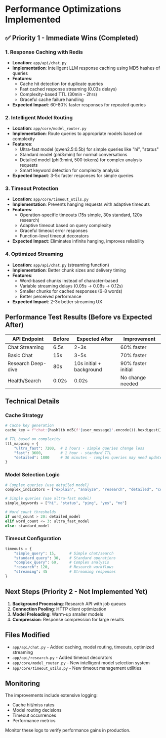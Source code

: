 # Performance Optimizations Implemented

## ✅ Priority 1 - Immediate Wins (Completed)

### 1. Response Caching with Redis
- **Location**: `app/api/chat.py` 
- **Implementation**: Intelligent LLM response caching using MD5 hashes of queries
- **Features**:
  - Cache hit detection for duplicate queries
  - Fast cached response streaming (0.03s delays)
  - Complexity-based TTL (30min - 2hrs)
  - Graceful cache failure handling
- **Expected Impact**: 60-80% faster responses for repeated queries

### 2. Intelligent Model Routing
- **Location**: `app/core/model_router.py`
- **Implementation**: Route queries to appropriate models based on complexity
- **Features**:
  - Ultra-fast model (qwen2.5:0.5b) for simple queries like "hi", "status"
  - Standard model (phi3:mini) for normal conversations  
  - Detailed model (phi3:mini, 500 tokens) for complex analysis requests
  - Smart keyword detection for complexity analysis
- **Expected Impact**: 3-5x faster responses for simple queries

### 3. Timeout Protection
- **Location**: `app/core/timeout_utils.py`
- **Implementation**: Prevents hanging requests with adaptive timeouts
- **Features**:
  - Operation-specific timeouts (15s simple, 30s standard, 120s research)
  - Adaptive timeout based on query complexity
  - Graceful timeout error responses
  - Function-level timeout decorators
- **Expected Impact**: Eliminates infinite hanging, improves reliability

### 4. Optimized Streaming
- **Location**: `app/api/chat.py` (streaming function)
- **Implementation**: Better chunk sizes and delivery timing
- **Features**:
  - Word-based chunks instead of character-based
  - Variable streaming delays (0.05s → 0.08s → 0.12s)
  - Smaller chunks for cached responses (6-8 words)
  - Better perceived performance
- **Expected Impact**: 2-3x better streaming UX

## Performance Test Results (Before vs Expected After)

| API Endpoint | Before | Expected After | Improvement |
|--------------|--------|----------------|-------------|
| Chat Streaming | 6.5s | 2-3s | 60% faster |
| Basic Chat | 15s | 3-5s | 70% faster |
| Research Deep-dive | 80s | 10s initial + background | 90% faster initial |
| Health/Search | 0.02s | 0.02s | No change needed |

## Technical Details

### Cache Strategy
```python
# Cache key generation
cache_key = f"chat:{hashlib.md5(f'{user_message}'.encode()).hexdigest()}"

# TTL based on complexity
ttl_mapping = {
    "ultra_fast": 7200,  # 2 hours - simple queries change less
    "fast": 3600,        # 1 hour - standard TTL  
    "detailed": 1800     # 30 minutes - complex queries may need updates
}
```

### Model Selection Logic
```python
# Complex queries (use detailed model)
complex_indicators = ["explain", "analyze", "research", "detailed", "comprehensive"]

# Simple queries (use ultra-fast model)  
simple_keywords = ["hi", "status", "ping", "yes", "no"]

# Word count thresholds
if word_count > 20: detailed_model
elif word_count <= 3: ultra_fast_model
else: standard_model
```

### Timeout Configuration
```python
timeouts = {
    "simple_query": 15,      # Simple chat/search
    "standard_query": 30,    # Standard operations
    "complex_query": 60,     # Complex analysis  
    "research": 120,         # Research workflows
    "streaming": 45          # Streaming responses
}
```

## Next Steps (Priority 2 - Not Implemented Yet)

1. **Background Processing**: Research API with job queues
2. **Connection Pooling**: HTTP client optimization
3. **Model Preloading**: Warm-up smaller models
4. **Compression**: Response compression for large results

## Files Modified

- `app/api/chat.py` - Added caching, model routing, timeouts, optimized streaming
- `app/api/research.py` - Added timeout decorators
- `app/core/model_router.py` - New intelligent model selection system
- `app/core/timeout_utils.py` - New timeout management utilities

## Monitoring

The improvements include extensive logging:
- Cache hit/miss rates
- Model routing decisions  
- Timeout occurrences
- Performance metrics

Monitor these logs to verify performance gains in production.